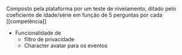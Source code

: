 Composto pela plataforma por um teste de nivelamento, ditado pelo coeficiente de idade/série em função de 5 perguntas por cada [[competência]]  

- Funcionalidade de 
	- filtro de privacidade
	- Character avatar para os eventos 